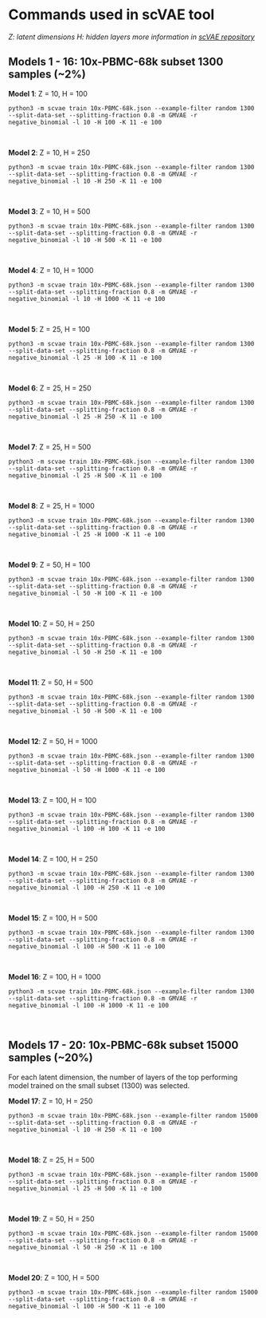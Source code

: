 # Commands used in scVAE tool


*Z: latent dimensions*
*H: hidden layers*
*more information in [scVAE repository](https://github.com/scvae/scvae)*

## Models 1 - 16: 10x-PBMC-68k subset 1300 samples (~2%)

**Model 1**: Z = 10, H = 100

`python3 -m scvae train 10x-PBMC-68k.json --example-filter random 1300 --split-data-set --splitting-fraction 0.8 -m GMVAE -r negative_binomial -l 10 -H 100 -K 11 -e 100`

<br>

**Model 2**: Z = 10, H = 250

`python3 -m scvae train 10x-PBMC-68k.json --example-filter random 1300 --split-data-set --splitting-fraction 0.8 -m GMVAE -r negative_binomial -l 10 -H 250 -K 11 -e 100`

<br>

**Model 3**: Z = 10, H = 500

`python3 -m scvae train 10x-PBMC-68k.json --example-filter random 1300 --split-data-set --splitting-fraction 0.8 -m GMVAE -r negative_binomial -l 10 -H 500 -K 11 -e 100`

<br>

**Model 4**: Z = 10, H = 1000

`python3 -m scvae train 10x-PBMC-68k.json --example-filter random 1300 --split-data-set --splitting-fraction 0.8 -m GMVAE -r negative_binomial -l 10 -H 1000 -K 11 -e 100`

<br>

**Model 5**: Z = 25, H = 100

`python3 -m scvae train 10x-PBMC-68k.json --example-filter random 1300 --split-data-set --splitting-fraction 0.8 -m GMVAE -r negative_binomial -l 25 -H 100 -K 11 -e 100`

<br>

**Model 6**: Z = 25, H = 250

`python3 -m scvae train 10x-PBMC-68k.json --example-filter random 1300 --split-data-set --splitting-fraction 0.8 -m GMVAE -r negative_binomial -l 25 -H 250 -K 11 -e 100`

<br>

**Model 7**: Z = 25, H = 500

`python3 -m scvae train 10x-PBMC-68k.json --example-filter random 1300 --split-data-set --splitting-fraction 0.8 -m GMVAE -r negative_binomial -l 25 -H 500 -K 11 -e 100`

<br>

**Model 8**: Z = 25, H = 1000

`python3 -m scvae train 10x-PBMC-68k.json --example-filter random 1300 --split-data-set --splitting-fraction 0.8 -m GMVAE -r negative_binomial -l 25 -H 1000 -K 11 -e 100`

<br>

**Model 9**: Z = 50, H = 100

`python3 -m scvae train 10x-PBMC-68k.json --example-filter random 1300 --split-data-set --splitting-fraction 0.8 -m GMVAE -r negative_binomial -l 50 -H 100 -K 11 -e 100`

<br>

**Model 10**: Z = 50, H = 250

`python3 -m scvae train 10x-PBMC-68k.json --example-filter random 1300 --split-data-set --splitting-fraction 0.8 -m GMVAE -r negative_binomial -l 50 -H 250 -K 11 -e 100`

<br>

**Model 11**: Z = 50, H = 500

`python3 -m scvae train 10x-PBMC-68k.json --example-filter random 1300 --split-data-set --splitting-fraction 0.8 -m GMVAE -r negative_binomial -l 50 -H 500 -K 11 -e 100`

<br>

**Model 12**: Z = 50, H = 1000

`python3 -m scvae train 10x-PBMC-68k.json --example-filter random 1300 --split-data-set --splitting-fraction 0.8 -m GMVAE -r negative_binomial -l 50 -H 1000 -K 11 -e 100`

<br>

**Model 13**: Z = 100, H = 100

`python3 -m scvae train 10x-PBMC-68k.json --example-filter random 1300 --split-data-set --splitting-fraction 0.8 -m GMVAE -r negative_binomial -l 100 -H 100 -K 11 -e 100`

<br>

**Model 14**: Z = 100, H = 250

`python3 -m scvae train 10x-PBMC-68k.json --example-filter random 1300 --split-data-set --splitting-fraction 0.8 -m GMVAE -r negative_binomial -l 100 -H 250 -K 11 -e 100`

<br>

**Model 15**: Z = 100, H = 500

`python3 -m scvae train 10x-PBMC-68k.json --example-filter random 1300 --split-data-set --splitting-fraction 0.8 -m GMVAE -r negative_binomial -l 100 -H 500 -K 11 -e 100`

<br>

**Model 16**: Z = 100, H = 1000

`python3 -m scvae train 10x-PBMC-68k.json --example-filter random 1300 --split-data-set --splitting-fraction 0.8 -m GMVAE -r negative_binomial -l 100 -H 1000 -K 11 -e 100`

<br>

## Models 17 - 20: 10x-PBMC-68k subset 15000 samples (~20%)

For each latent dimension, the number of layers of the top performing model trained on the small subset (1300) was selected.

**Model 17**: Z = 10, H = 250

`python3 -m scvae train 10x-PBMC-68k.json --example-filter random 15000 --split-data-set --splitting-fraction 0.8 -m GMVAE -r negative_binomial -l 10 -H 250 -K 11 -e 100`

<br>

**Model 18**: Z = 25, H = 500

`python3 -m scvae train 10x-PBMC-68k.json --example-filter random 15000 --split-data-set --splitting-fraction 0.8 -m GMVAE -r negative_binomial -l 25 -H 500 -K 11 -e 100`

<br>

**Model 19**: Z = 50, H = 250

`python3 -m scvae train 10x-PBMC-68k.json --example-filter random 15000 --split-data-set --splitting-fraction 0.8 -m GMVAE -r negative_binomial -l 50 -H 250 -K 11 -e 100`

<br>

**Model 20**: Z = 100, H = 500

`python3 -m scvae train 10x-PBMC-68k.json --example-filter random 15000 --split-data-set --splitting-fraction 0.8 -m GMVAE -r negative_binomial -l 100 -H 500 -K 11 -e 100`

<br>